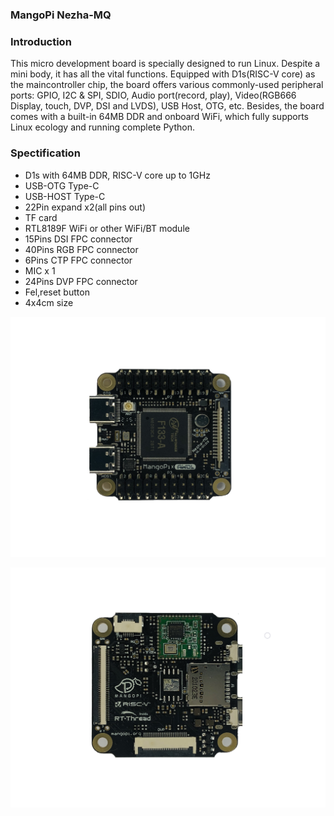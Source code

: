 ### MangoPi Nezha-MQ

### Introduction

This micro development board is specially designed to run Linux. Despite a mini body, it has all the vital functions. Equipped with D1s(RISC-V core) as the maincontroller chip, the board offers various commonly-used peripheral ports: GPIO, I2C & SPI, SDIO, Audio port(record, play), Video(RGB666 Display, touch, DVP, DSI and LVDS), USB Host, OTG, etc. Besides, the board comes with a built-in 64MB DDR and onboard WiFi, which fully supports Linux ecology and running complete Python.


### Spectification
  * D1s with 64MB DDR, RISC-V core up to 1GHz
  * USB-OTG Type-C
  * USB-HOST Type-C
  * 22Pin expand x2(all pins out)
  * TF card
  * RTL8189F WiFi or other WiFi/BT module
  * 15Pins DSI FPC connector
  * 40Pins RGB FPC connector
  * 6Pins CTP FPC connector
  * MIC x 1
  * 24Pins DVP FPC connector
  * Fel,reset button
  * 4x4cm size

![](2.Images/MQ-F-v1p6.png)

![](2.Images/MQ-B-V1p6.png)

